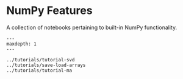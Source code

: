 # NumPy Features

A collection of notebooks pertaining to built-in NumPy functionality.

```{toctree}
---
maxdepth: 1
---

../tutorials/tutorial-svd
../tutorials/save-load-arrays
../tutorials/tutorial-ma
```
